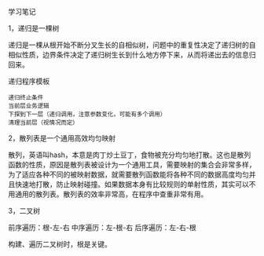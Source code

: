学习笔记

1，递归是一棵树

递归是一棵从根开始不断分叉生长的自相似树，问题中的重复性决定了递归树的自相似性质，边界条件决定了递归树生长到什么地方停下来，从而将递出去的信息归回来。

递归程序模板

    递归终止条件
    当前层业务逻辑
    下探到下一层（递归调用，注意参数变化，可能有多个调用）
    清理当前层（视情况而定）

2，散列表是一个通用高效均匀映射

散列，英语叫hash，本意是肉丁炒土豆丁，食物被充分均匀地打散。这也是散列函数的性质，原因是散列表被设计为一个通用工具，需要映射的集合会非常多样，为了适应各种不同的被映射数据，就需要散列函数能将各种不同的数据高度均匀并且快速地打散，防止映射碰撞。如果数据本身有比较规则的单射性质，其实可以不用通用的散列表。散列表的效率非常高，在程序中查重非常有用。

3，二叉树

前序遍历：根-左-右
中序遍历：左-根-右
后序遍历：左-右-根

构建、遍历二叉树时，根是关键。
